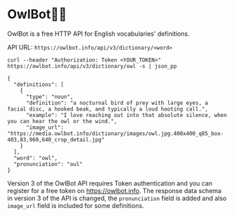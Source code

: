 # OwlBot🦉🤖

OwlBot is a free HTTP API for English vocabularies' definitions.

API URL: `https://owlbot.info/api/v3/dictionary/<word>`


```
curl --header "Authorization: Token <YOUR_TOKEN>" https://owlbot.info/api/v3/dictionary/owl -s | json_pp

{
  "definitions": [
    {
      "type": "noun",
      "definition": "a nocturnal bird of prey with large eyes, a facial disc, a hooked beak, and typically a loud hooting call.",
      "example": "I love reaching out into that absolute silence, when you can hear the owl or the wind.",
      "image_url": "https://media.owlbot.info/dictionary/images/owl.jpg.400x400_q85_box-403,83,960,640_crop_detail.jpg"
    }
  ],
  "word": "owl",
  "pronunciation": "oul"
}
```
Version 3 of the OwlBot API requires Token authentication and you can register for a free token on https://owlbot.info. The response data schema in version 3 of the API is changed, the `pronunciation` field is added and also `image_url` field is included for some definitions.
